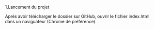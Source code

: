 1.Lancement du projet

Après avoir télécharger le dossier sur GitHub, ouvrir le fichier index.html dans un naviguateur (Chrome de préférence)
